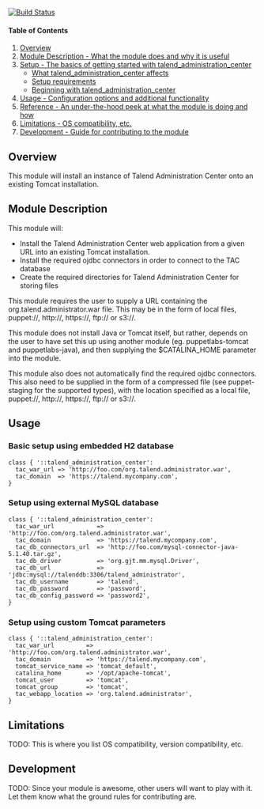 [![Build Status](https://img.shields.io/travis/williamtsoi1/puppet-talend_administration_center.svg)](https://travis-ci.org/williamtsoi1/puppet-talend_administration_center)

#### Table of Contents

1. [Overview](#overview)
2. [Module Description - What the module does and why it is useful](#module-description)
3. [Setup - The basics of getting started with talend_administration_center](#setup)
    * [What talend_administration_center affects](#what-talend_administration_center-affects)
    * [Setup requirements](#setup-requirements)
    * [Beginning with talend_administration_center](#beginning-with-talend_administration_center)
4. [Usage - Configuration options and additional functionality](#usage)
5. [Reference - An under-the-hood peek at what the module is doing and how](#reference)
5. [Limitations - OS compatibility, etc.](#limitations)
6. [Development - Guide for contributing to the module](#development)

## Overview

This module will install an instance of Talend Administration Center onto an existing Tomcat installation.

## Module Description

This module will:
* Install the Talend Administration Center web application from a given URL into an existing Tomcat installation.
* Install the required ojdbc connectors in order to connect to the TAC database
* Create the required directories for Talend Administration Center for storing files

This module requires the user to supply a URL containing the org.talend.administrator.war file. This may be in the form of local files, puppet://, http://, https://, ftp:// or s3://.

This module does not install Java or Tomcat itself, but rather, depends on the user to have set this up using another module (eg. puppetlabs-tomcat and puppetlabs-java), and then supplying the $CATALINA_HOME parameter into the module.

This module also does not automatically find the required ojdbc connectors. This also need to be supplied in the form of a compressed file (see puppet-staging for the supported types), with the location specified as a local file, puppet://, http://, https://, ftp:// or s3://.

## Usage

### Basic setup using embedded H2 database
~~~~
class { '::talend_administration_center':
  tac_war_url => 'http://foo.com/org.talend.administrator.war',
  tac_domain  => 'https://talend.mycompany.com',
}
~~~~
### Setup using external MySQL database
~~~~
class { '::talend_administration_center':
  tac_war_url            => 'http://foo.com/org.talend.administrator.war',
  tac_domain             => 'https://talend.mycompany.com',
  tac_db_connectors_url  => 'http://foo.com/mysql-connector-java-5.1.40.tar.gz',
  tac_db_driver          => 'org.gjt.mm.mysql.Driver',
  tac_db_url             => 'jdbc:mysql://talenddb:3306/talend_administrator',
  tac_db_username        => 'talend',
  tac_db_password        => 'password',
  tac_db_config_password => 'password2',
}
~~~~
### Setup using custom Tomcat parameters
~~~~
class { '::talend_administration_center':
  tac_war_url         => 'http://foo.com/org.talend.administrator.war',
  tac_domain          => 'https://talend.mycompany.com',
  tomcat_service_name => 'tomcat_default',
  catalina_home       => '/opt/apache-tomcat',
  tomcat_user         => 'tomcat',
  tomcat_group        => 'tomcat',
  tac_webapp_location => 'org.talend.administrator',
}
~~~~
## Limitations

TODO: This is where you list OS compatibility, version compatibility, etc.

## Development

TODO: Since your module is awesome, other users will want to play with it. Let them know what the ground rules for contributing are.
